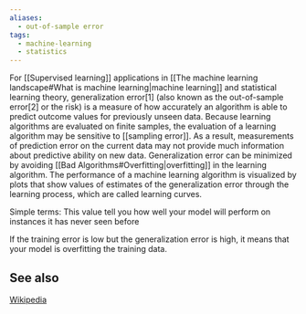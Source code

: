 ```yaml
---
aliases:
  - out-of-sample error
tags:
  - machine-learning
  - statistics
---
```

For [[Supervised learning]] applications in [[The machine learning landscape#What is machine learning|machine learning]] and statistical learning theory, generalization error[1] (also known as the out-of-sample error[2] or the risk) is a measure of how accurately an algorithm is able to predict outcome values for previously unseen data. Because learning algorithms are evaluated on finite samples, the evaluation of a learning algorithm may be sensitive to [[sampling error]]. As a result, measurements of prediction error on the current data may not provide much information about predictive ability on new data. Generalization error can be minimized by avoiding [[Bad Algorithms#Overfitting|overfitting]] in the learning algorithm. The performance of a machine learning algorithm is visualized by plots that show values of estimates of the generalization error through the learning process, which are called learning curves. 

Simple terms: This value tell you how well your model will perform on instances it has never seen before

If the training error is low but the generalization error is high, it means that your model is overfitting the training data.
## See also
[Wikipedia](https://en.wikipedia.org/wiki/Generalization_error)